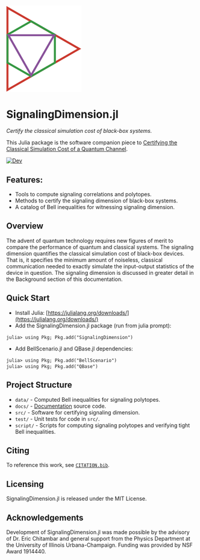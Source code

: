  <img src="docs/src/assets/logo.png" alt="logo" width="200">

# SignalingDimension.jl

*Certify the classical simulation cost of black-box systems.*

This Julia package is the software companion piece to [Certifying the Classical Simulation Cost of a Quantum Channel](https://arxiv.org/abs/2102.12543).

[![Dev](https://img.shields.io/badge/docs-dev-blue.svg)](https://ChitambarLab.github.io/SignalingDimension.jl/dev/)

## Features:
* Tools to compute signaling correlations and polytopes.
* Methods to certify the signaling dimension of black-box systems.
* A catalog of Bell inequalities for witnessing signaling dimension.

## Overview

The advent of quantum technology requires new figures of merit to compare the performance
of quantum and classical systems.
The signaling dimension quantifies the classical
simulation cost of black-box devices.
That is, it specifies the minimum amount of noiseless, classical communication
needed to exactly simulate the input-output statistics of the device in question.
The signaling dimension is discussed in greater detail in the Background section
of this documentation.

## Quick Start

* Install Julia: [https://julialang.org/downloads/](https://julialang.org/downloads/)
* Add the SignalingDimension.jl package (run from julia prompt):

```
julia> using Pkg; Pkg.add("SignalingDimension")
```

* Add BellScenario.jl and QBase.jl dependencies:

```
julia> using Pkg; Pkg.add("BellScenario")
julia> using Pkg; Pkg.add("QBase")
```

## Project Structure

* `data/` - Computed Bell inequalities for signaling polytopes.
* `docs/` - [Documentation](https://chitambarlab.github.io/SignalingDimension.jl/dev/) source code.
* `src/` - Software for certifying signaling dimension.
* `test/` - Unit tests for code in `src/`.
* `script/` - Scripts for computing signaling polytopes and verifying tight Bell inequalities.

## Citing

To reference this work, see [`CITATION.bib`](https://github.com/ChitambarLab/SignalingDimension.jl/blob/master/CITATION.bib).

## Licensing

SignalingDimension.jl is released under the MIT License.

## Acknowledgements

Development of SignalingDimension.jl was made possible by the advisory of Dr. Eric Chitambar and general support from the Physics Department at the University of Illinois Urbana-Champaign. Funding was provided by NSF Award 1914440.

